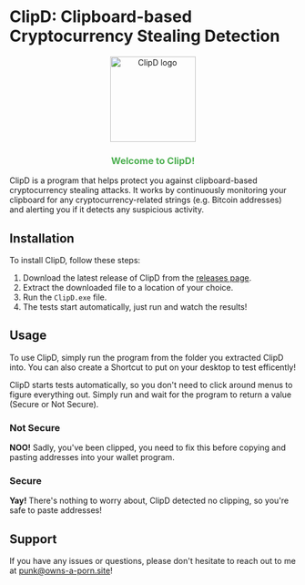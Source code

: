 # ClipD: Clipboard-based Cryptocurrency Stealing Detection
<p align="center">
  <img src="https://i.ibb.co/CJYchCQ/ClipD.png" width="150" title="ClipD logo">
</p>
<h3 align="center">
  <b style="color: #4caf50">Welcome to ClipD!</b>
</h3>
ClipD is a program that helps protect you against clipboard-based cryptocurrency stealing attacks. It works by continuously monitoring your clipboard for any cryptocurrency-related strings (e.g. Bitcoin addresses) and alerting you if it detects any suspicious activity.

## Installation
To install ClipD, follow these steps:

1. Download the latest release of ClipD from the [releases page](https://github.com/OnlyPunk/ClipD/releases).
2. Extract the downloaded file to a location of your choice.
3. Run the `ClipD.exe` file.
4. The tests start automatically, just run and watch the results!

## Usage
To use ClipD, simply run the program from the folder you extracted ClipD into. You can also create a Shortcut to put on your desktop to test efficently!

ClipD starts tests automatically, so you don't need to click around menus to figure everything out. Simply run and wait for the program to return a value (Secure or Not Secure).

### Not Secure
<b>NOO!</b> Sadly, you've been clipped, you need to fix this before copying and pasting addresses into your wallet program.
### Secure
<b>Yay!</b> There's nothing to worry about, ClipD detected no clipping, so you're safe to paste addresses!

## Support
If you have any issues or questions, please don't hesitate to reach out to me at [punk@owns-a-porn.site](mailto:punk@owns-a-porn.site)!
